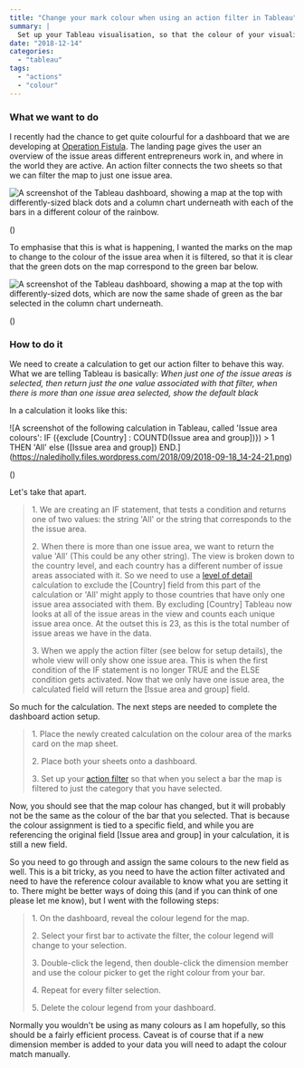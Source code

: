 ```yaml
---
title: "Change your mark colour when using an action filter in Tableau"
summary: |
  Set up your Tableau visualisation, so that the colour of your visualisation matches the category you are filtering to.
date: "2018-12-14"
categories:
  - "tableau"
tags:
  - "actions"
  - "colour"
---
```


### What we want to do

I recently had the chance to get quite colourful for a dashboard that we are developing at [Operation Fistula](http://www.opfistula.org). The landing page gives the user an overview of the issue areas different entrepreneurs work in, and where in the world they are active. An action filter connects the two sheets so that we can filter the map to just one issue area.

![A screenshot of the Tableau dashboard, showing a map at the top with differently-sized black dots and a column chart underneath with each of the bars in a different colour of the rainbow.](https://nalediholly.files.wordpress.com/2018/08/2018-08-07_10-30-56.png)

()

To emphasise that this is what is happening, I wanted the marks on the map to change to the colour of the issue area when it is filtered, so that it is clear that the green dots on the map correspond to the green bar below.

![A screenshot of the Tableau dashboard, showing a map at the top with differently-sized dots, which are now the same shade of green as the bar selected in the column chart underneath.](https://nalediholly.files.wordpress.com/2018/08/2018-08-07_10-22-21.png)

()

### How to do it

We need to create a calculation to get our action filter to behave this way. What we are telling Tableau is basically: _When just one of the issue areas is selected, then return just the one value associated with that filter, when there is more than one issue area selected, show the default black_

In a calculation it looks like this:

![A screenshot of the following calculation in Tableau, called 'Issue area colours': IF ({exclude [Country] : COUNTD(Issue area and group])}) > 1 THEN 'All' else ([Issue area and group]) END.](https://nalediholly.files.wordpress.com/2018/09/2018-09-18_14-24-21.png)

()

Let's take that apart.

> 1\. We are creating an IF statement, that tests a condition and returns one of two values: the string 'All' or the string that corresponds to the the issue area.
>
> 2\. When there is more than one issue area, we want to return the value 'All' (This could be any other string). The view is broken down to the country level, and each country has a different number of issue areas associated with it. So we need to use a [level of detail](https://onlinehelp.tableau.com/current/pro/desktop/en-us/calculations_calculatedfields_lod_overview.htm) calculation to exclude the \[Country\] field from this part of the calculation or 'All' might apply to those countries that have only one issue area associated with them. By excluding \[Country\] Tableau now looks at all of the issue areas in the view and counts each unique issue area once. At the outset this is 23, as this is the total number of issue areas we have in the data.
>
> 3\. When we apply the action filter (see below for setup details), the whole view will only show one issue area. This is when the first condition of the IF statement is no longer TRUE and the ELSE condition gets activated. Now that we only have one issue area, the calculated field will return the \[Issue area and group\] field.

So much for the calculation. The next steps are needed to complete the dashboard action setup.

> 1\. Place the newly created calculation on the colour area of the marks card on the map sheet.
>
> 2\. Place both your sheets onto a dashboard.
>
> 3\. Set up your [action filter](https://onlinehelp.tableau.com/current/pro/desktop/en-us/actions_filter.htm) so that when you select a bar the map is filtered to just the category that you have selected.

Now, you should see that the map colour has changed, but it will probably not be the same as the colour of the bar that you selected. That is because the colour assignment is tied to a specific field, and while you are referencing the original field \[Issue area and group\] in your calculation, it is still a new field.

So you need to go through and assign the same colours to the new field as well. This is a bit tricky, as you need to have the action filter activated and need to have the reference colour available to know what you are setting it to. There might be better ways of doing this (and if you can think of one please let me know), but I went with the following steps: 

> 1\. On the dashboard, reveal the colour legend for the map. 
>
> 2\. Select your first bar to activate the filter, the colour legend will change to your selection. 
>
> 3\. Double-click the legend, then double-click the dimension member and use the colour picker to get the right colour from your bar. 
>
> 4\. Repeat for every filter selection. 
>
> 5\. Delete the colour legend from your dashboard.

Normally you wouldn't be using as many colours as I am hopefully, so this should be a fairly efficient process. Caveat is of course that if a new dimension member is added to your data you will need to adapt the colour match manually.
